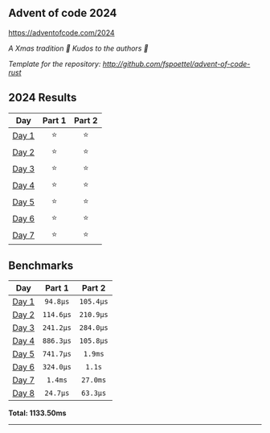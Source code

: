 ## Advent of code 2024

https://adventofcode.com/2024

_A Xmas tradition 🎅 Kudos to the authors 🎉_


_Template for the repository: http://github.com/fspoettel/advent-of-code-rust_


<!--- advent_readme_stars table --->
## 2024 Results

| Day | Part 1 | Part 2 |
| :---: | :---: | :---: |
| [Day 1](https://adventofcode.com/2024/day/1) | ⭐ | ⭐ |
| [Day 2](https://adventofcode.com/2024/day/2) | ⭐ | ⭐ |
| [Day 3](https://adventofcode.com/2024/day/3) | ⭐ | ⭐ |
| [Day 4](https://adventofcode.com/2024/day/4) | ⭐ | ⭐ |
| [Day 5](https://adventofcode.com/2024/day/5) | ⭐ | ⭐ |
| [Day 6](https://adventofcode.com/2024/day/6) | ⭐ | ⭐ |
| [Day 7](https://adventofcode.com/2024/day/7) | ⭐ | ⭐ |
<!--- advent_readme_stars table --->

<!--- benchmarking table --->
## Benchmarks

| Day | Part 1 | Part 2 |
| :---: | :---: | :---:  |
| [Day 1](./src/bin/01.rs) | `94.8µs` | `105.4µs` |
| [Day 2](./src/bin/02.rs) | `114.6µs` | `210.9µs` |
| [Day 3](./src/bin/03.rs) | `241.2µs` | `284.0µs` |
| [Day 4](./src/bin/04.rs) | `886.3µs` | `105.8µs` |
| [Day 5](./src/bin/05.rs) | `741.7µs` | `1.9ms` |
| [Day 6](./src/bin/06.rs) | `324.0µs` | `1.1s` |
| [Day 7](./src/bin/07.rs) | `1.4ms` | `27.0ms` |
| [Day 8](./src/bin/08.rs) | `24.7µs` | `63.3µs` |

**Total: 1133.50ms**
<!--- benchmarking table --->

---
